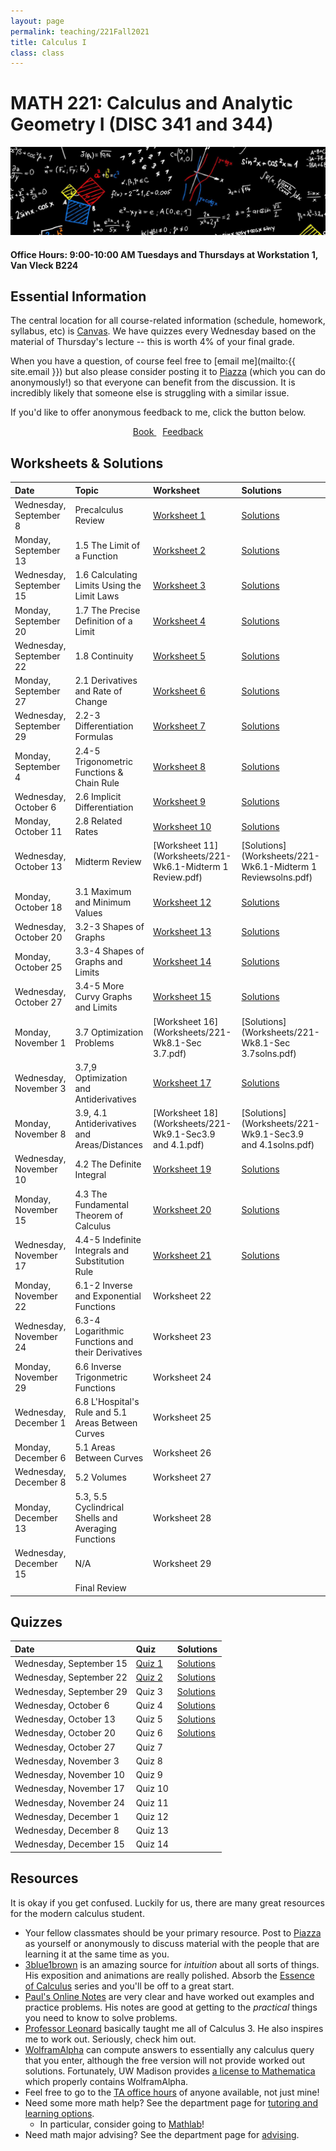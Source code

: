 ```yaml
---
layout: page
permalink: teaching/221Fall2021
title: Calculus I
class: class
---
```


# MATH 221: Calculus and Analytic Geometry I (DISC 341 and 344)
![fire calculus picture](/images/projects/calculus1.jpg)

#### **Office Hours:**  9:00-10:00 AM Tuesdays and Thursdays at Workstation 1, Van Vleck B224

## Essential Information

The central location for all course-related information (schedule, homework, syllabus, etc) is [Canvas](https://canvas.wisc.edu/courses/261730). We have quizzes every Wednesday based on the material of Thursday's lecture -- this is worth 4% of your final grade.

When you have a question, of course feel free to [email me](mailto:{{ site.email }}) but also please consider posting it to [Piazza](https://piazza.com/class/kt4qkk7ybq74jg) (which you can do anonymously!) so that everyone can benefit from the discussion. It is incredibly likely that someone else is struggling with a similar issue. 

If you'd like to offer anonymous feedback to me, click the button below.

<div class="button-container" style="text-align: center">
    <a href="https://www.cengage.com/c/calculus-8e-stewart/9781285740621PF/" class="button" style="margin:5px">
    <i class="fas fa-book"></i>
    Book
    </a>
    <a href="https://forms.gle/vWJiy4654gcWQoDA8" class="button" style="margin:5px">
    <i class="fas fa-comment"></i>
    Feedback
    </a>
</div>


## Worksheets & Solutions

| Date | Topic | Worksheet |  Solutions |
| :--------- | :---------  | :-----  | :---- |
| Wednesday, September 8   | Precalculus Review | [Worksheet 1](Worksheets/221-Wk1.1-Precalc.pdf) | [Solutions](Worksheets/221-Wk1.1-Precalcsolns.pdf) | 
| Monday, September 13 | 1.5 The Limit of a Function | [Worksheet 2](Worksheets/221-Wk1.2-Sec1.5.pdf) | [Solutions](Worksheets/221-Wk1.2-Sec1.5solns.pdf)  | 
| Wednesday, September 15 | 1.6 Calculating Limits Using the Limit Laws | [Worksheet 3](Worksheets/221-Wk2.1-Sec1.6.pdf) | [Solutions](Worksheets/221-Wk2.1-Sec1.6solns.pdf)  | 
| Monday, September 20 | 1.7 The Precise Definition of a Limit | [Worksheet 4](Worksheets/221-Wk2.2-Sec1.7.pdf) | [Solutions](Worksheets/221-Wk2.2-Sec1.7solns.pdf)  | 
| Wednesday, September 22 | 1.8 Continuity | [Worksheet 5](Worksheets/221-Wk3.1-Sec1.8.pdf) | [Solutions](Worksheets/221-Wk3.1-Sec1.8solns.pdf)  |
| Monday, September 27| 2.1 Derivatives and Rate of Change | [Worksheet 6](Worksheets/221-Wk3.2-Sec2.1.pdf) | [Solutions](Worksheets/221-Wk3.2-Sec2.1solns.pdf) | 
| Wednesday, September 29 | 2.2-3 Differentiation Formulas | [Worksheet 7](221-Wk4.1-Sec2.2and2.3.pdf) | [Solutions](221-Wk4.1-Sec2.2and2.3solns.pdf) |
| Monday, September 4 | 2.4-5 Trigonometric Functions & Chain Rule | [Worksheet 8](Worksheets/221-Wk4.1-Sec2.2and2.3.pdf) | [Solutions](Worksheets/221-Wk4.1-Sec2.2and2.3solns.pdf) |
| Wednesday, October 6 | 2.6 Implicit Differentiation | [Worksheet 9](Worksheets/221-Wk5.1-Sec2.5,2.6.pdf) | [Solutions](Worksheets/221-Wk5.1-Sec2.5,2.6solns.pdf) |
| Monday, October 11 | 2.8 Related Rates| [Worksheet 10](Worksheets/221-Wk5.2-Sec2.6,2.8.pdf) | [Solutions](Worksheets/221-Wk5.2-Sec2.6,2.8solns.pdf)|
| Wednesday, October 13 | Midterm Review | [Worksheet 11](Worksheets/221-Wk6.1-Midterm 1 Review.pdf) | [Solutions](Worksheets/221-Wk6.1-Midterm 1 Reviewsolns.pdf) |
| Monday, October 18 | 3.1 Maximum and Minimum Values | [Worksheet 12](Worksheets/221-Wk6.2-Sec.2.8,3.1,3.2.pdf) | [Solutions](Worksheets/221-Wk6.2-Sec.2.8,3.1,3.2solns.pdf) |
| Wednesday, October 20 | 3.2-3 Shapes of Graphs | [Worksheet 13](Worksheets/221-Wk6.2-Sec.2.8,3.1,3.2.pdf) | [Solutions](Worksheets/221-Wk6.2-Sec.2.8,3.1,3.2solns.pdf) |
| Monday, October 25 | 3.3-4 Shapes of Graphs and Limits  | [Worksheet 14](Worksheets/221-Wk7.1-Sec3.3,3.4.pdf) | [Solutions](Worksheets/221-Wk7.1-Sec3.3,3.4solns.pdf) |
| Wednesday, October 27 | 3.4-5 More Curvy Graphs and Limits  | [Worksheet 15](Worksheets/221-Wk7.2-Sec3.4,3.5.pdf) | [Solutions](Worksheets/221-Wk7.2-Sec3.4,3.5solns.pdf) |
| Monday, November 1 | 3.7 Optimization Problems | [Worksheet 16](Worksheets/221-Wk8.1-Sec 3.7.pdf) | [Solutions](Worksheets/221-Wk8.1-Sec 3.7solns.pdf) |
| Wednesday, November 3 | 3.7,9 Optimization and Antiderivatives  | [Worksheet 17](Worksheets/221-Wk8.2-Sec3.7and3.9.pdf) | [Solutions](Worksheets/221-Wk8.2-Sec3.7and3.9solns.pdf) |
| Monday, November 8 | 3.9, 4.1 Antiderivatives and Areas/Distances | [Worksheet 18](Worksheets/221-Wk9.1-Sec3.9 and 4.1.pdf) | [Solutions](Worksheets/221-Wk9.1-Sec3.9 and 4.1solns.pdf) |
| Wednesday, November 10 | 4.2 The Definite Integral | [Worksheet 19](Worksheets/221-Wk9.2-Sec4.2.pdf) | [Solutions](Worksheets/221-Wk9.2-Sec4.2solns.pdf) |
| Monday, November 15 | 4.3 The Fundamental Theorem of Calculus | [Worksheet 20](Worksheets/221-Wk10.1-Sec4.3.pdf) | [Solutions](Worksheets/221-Wk10.1-Sec4.3solns.pdf) |
| Wednesday, November 17 | 4.4-5 Indefinite Integrals and Substitution Rule  | [Worksheet 21](Worksheets/221-Wk10.2-Sec4.4,4.5.pdf) | [Solutions](Worksheets/221-Wk10.2-Sec4.4,4.5solns.pdf) |
| Monday, November 22 | 6.1-2 Inverse and Exponential Functions | Worksheet 22 |  |
| Wednesday, November 24 | 6.3-4 Logarithmic Functions and their Derivatives | Worksheet 23 | |
| Monday, November 29 | 6.6 Inverse Trigonmetric Functions | Worksheet 24 |  |
| Wednesday, December 1 | 6.8 L'Hospital's Rule and 5.1 Areas Between Curves | Worksheet 25 |  |
| Monday, December 6 | 5.1 Areas Between Curves | Worksheet 26 |  |
| Wednesday, December 8 | 5.2 Volumes | Worksheet 27 |
| Monday, December 13 | 5.3, 5.5 Cyclindrical Shells and Averaging Functions | Worksheet 28 |  |
| Wednesday, December 15 | N/A | Worksheet 29 |  |
| | Final Review |  | |


## Quizzes

| Date | Quiz | Solutions |
| :--------- | :-----  | :---- |
| Wednesday, September 15 |  [Quiz 1](/Quizzes/Quiz_1.pdf) | [Solutions](/Quizzes/Quiz_1_Solution.pdf)  | 
| Wednesday, September 22 |  [Quiz 2](/Quizzes/Quiz_2.png) | [Solutions](/Quizzes/Quiz_2_Solution.pdf)  |
| Wednesday, September 29 |  Quiz 3 | [Solutions](/Quizzes/Quiz_3_Solution.pdf) |
| Wednesday, October 6 |  Quiz 4 | [Solutions](/Quizzes/Quiz_4_Solution.pdf) |
| Wednesday, October 13  | Quiz 5 | [Solutions](/Quizzes/Quiz_5_Solution.pdf) |
| Wednesday, October 20 |  Quiz 6 | [Solutions](/Quizzes/Quiz_6_Solution.pdf) |
| Wednesday, October 27 |  Quiz 7 |  |
| Wednesday, November 3 |  Quiz 8 |  |
| Wednesday, November 10 |  Quiz 9 |  |
| Wednesday, November 17 |  Quiz 10 |  |
| Wednesday, November 24 |  Quiz 11  | |
| Wednesday, December 1 |  Quiz 12 |  |
| Wednesday, December 8 |  Quiz 13 | |
| Wednesday, December 15 | Quiz 14 |  |


## Resources

It is okay if you get confused. Luckily for us, there are many great resources for the modern calculus student. 

- Your fellow classmates should be your primary resource. Post to [Piazza](https://piazza.com/class/kt4qkk7ybq74jg) as yourself or anonymously to discuss material with the people that are learning it at the same time as you.
- [3blue1brown](https://www.youtube.com/channel/UCYO_jab_esuFRV4b17AJtAw) is an amazing source for *intuition* about all sorts of things. His exposition and animations are really polished. Absorb the [Essence of Calculus](https://www.youtube.com/watch?v=WUvTyaaNkzM&list=PLZHQObOWTQDMsr9K-rj53DwVRMYO3t5Yr) series and you'll be off to a great start.
- [Paul's Online Notes](https://tutorial.math.lamar.edu/classes/calci/calci.aspx) are very clear and have worked out examples and practice problems. His notes are good at getting to the *practical* things you need to know to solve problems.
- [Professor Leonard](https://www.youtube.com/channel/UCoHhuummRZaIVX7bD4t2czg) basically taught me all of Calculus 3. He also inspires me to work out. Seriously, check him out.
- [WolframAlpha](https://www.wolframalpha.com/) can compute answers to essentially any calculus query that you enter, although the free version will not provide worked out solutions. Fortunately, UW Madison provides [a license to Mathematica](https://software.wisc.edu/cgi-bin/ssl/csl_download.cgi) which properly contains WolframAlpha.
- Feel free to go to the [TA office hours](https://canvas.wisc.edu/courses/212363/pages/office-hours?module_item_id=2833122) of anyone available, not just mine!
- Need some more math help? See the department page for [tutoring and learning options](https://math.wisc.edu/undergraduate/mlc/).
  - In particular, consider going to [Mathlab](https://www.math.wisc.edu/undergraduate/mathlab)!
- Need math major advising? See the department page for [advising](https://www.math.wisc.edu/undergraduate/advising).